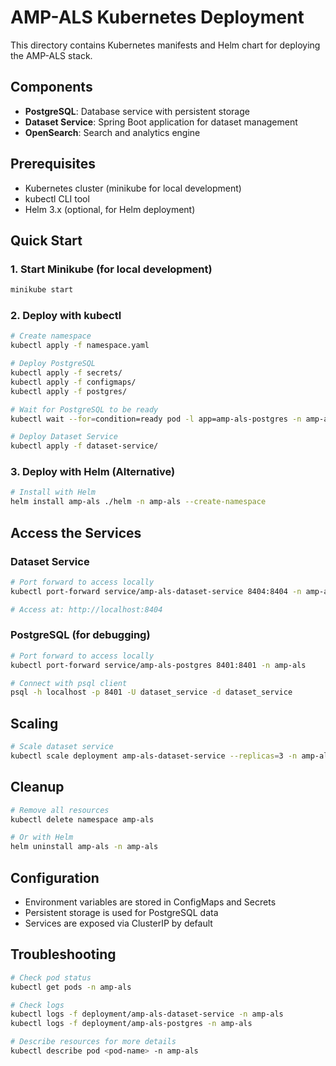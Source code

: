 # AMP-ALS Kubernetes Deployment

This directory contains Kubernetes manifests and Helm chart for deploying the AMP-ALS stack.

## Components

- **PostgreSQL**: Database service with persistent storage
- **Dataset Service**: Spring Boot application for dataset management
- **OpenSearch**: Search and analytics engine

## Prerequisites

- Kubernetes cluster (minikube for local development)
- kubectl CLI tool
- Helm 3.x (optional, for Helm deployment)

## Quick Start

### 1. Start Minikube (for local development)

```bash
minikube start
```

### 2. Deploy with kubectl

```bash
# Create namespace
kubectl apply -f namespace.yaml

# Deploy PostgreSQL
kubectl apply -f secrets/
kubectl apply -f configmaps/
kubectl apply -f postgres/

# Wait for PostgreSQL to be ready
kubectl wait --for=condition=ready pod -l app=amp-als-postgres -n amp-als --timeout=300s

# Deploy Dataset Service
kubectl apply -f dataset-service/
```

### 3. Deploy with Helm (Alternative)

```bash
# Install with Helm
helm install amp-als ./helm -n amp-als --create-namespace
```

## Access the Services

### Dataset Service

```bash
# Port forward to access locally
kubectl port-forward service/amp-als-dataset-service 8404:8404 -n amp-als

# Access at: http://localhost:8404
```

### PostgreSQL (for debugging)

```bash
# Port forward to access locally
kubectl port-forward service/amp-als-postgres 8401:8401 -n amp-als

# Connect with psql client
psql -h localhost -p 8401 -U dataset_service -d dataset_service
```

## Scaling

```bash
# Scale dataset service
kubectl scale deployment amp-als-dataset-service --replicas=3 -n amp-als
```

## Cleanup

```bash
# Remove all resources
kubectl delete namespace amp-als

# Or with Helm
helm uninstall amp-als -n amp-als
```

## Configuration

- Environment variables are stored in ConfigMaps and Secrets
- Persistent storage is used for PostgreSQL data
- Services are exposed via ClusterIP by default

## Troubleshooting

```bash
# Check pod status
kubectl get pods -n amp-als

# Check logs
kubectl logs -f deployment/amp-als-dataset-service -n amp-als
kubectl logs -f deployment/amp-als-postgres -n amp-als

# Describe resources for more details
kubectl describe pod <pod-name> -n amp-als
```
